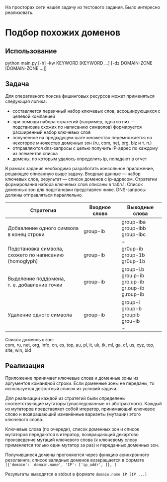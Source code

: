 На просторах сети нашёл задачу из тестового задания. Было интересно реализовать.



# Подбор похожих доменов
## Использование
python main.py [-h] -kw KEYWORD [KEYWORD ...] [-dz DOMAIN-ZONE [DOMAIN-ZONE ...]]

## Задача
Для оперативного поиска фишинговых ресурсов может применяться следующая
логика:
- составляется первичный набор ключевых слов, ассоциирующихся с целевой
компанией
- при помощи набора стратегий (например, одна из них — подстановка схожих
по написанию символов) формируется расширенный набор ключевых слов
- полученное на предыдущем шаге множество перемножается на некоторое
множество доменных зон (ru, com, net, org, biz и т. п.)
- отправляются dns-запросы с целью получить IP-адрес по каждому из
элементов списка
- домены, по которым удалось определить ip, попадают в отчет

В рамках задания необходимо разработать консольное приложение, решающее
описанную выше задачу. Входные данные — набор ключевых слов, результат —
список доменов с ip-адресом. Стратегии формирования набора ключевых слов
описаны в табл.1. Список доменных зон для подстановки представлен ниже.
DNS-запросы должны отправляться параллельно.

|                         Стратегия                            | Входное слово |                                Выходные слова                               |
| ------------------------------------------------------------ | ------------- | --------------------------------------------------------------------------- |
| Добавление одного символа <br />в конец строки               |   group-ib    | group-iba <br />group-ibb <br />group-ibc <br />...                         |
| Подстановка символа, <br />схожего по написанию (homoglyph)  |   group-ib    | gr0up-ib <br />group-1b <br />gr0up-1b                                      |
| Выделение поддомена, <br />т. е. добавление точки            |   group-ib    | group-i.b <br />grou.p-ib <br />gro.up-ib <br />gr.oup-ib <br />g.roup-ib   |
| Удаление одного символа                                      |   group-ib    | group-i <br />group-b <br />groupib <br />grou-ib <br />...                 |

Список доменных зон: <br />
com, ru, net, org, info, cn, es, top, au, pl, it, uk, tk, ml, ga, cf, us, xyz, top, site, win, bid


## Реализация
Приложение принимает ключевые слова и доменные зоны из аргументов командной строки. Если доменные зоны не переданы, то используется дефолтный список из условий задачи.

Для реализации каждой из стратегий были определены соответствующие мутаторы (унаследованные от абстрактного). 
Каждый из мутаторов представляет собой итератор, принимающий ключевое слово и возвращающий изменённые варианты (мутации) этого ключевого слова.

Ключевые слова (по очереди), список доменных зон и список мутаторов передаются в итератор, возвращающий декартово произведение мутаций ключевого слова (к ключевому слову применяется только один мутатор за раз) и переданных доменных зон.

Получившиеся домены прогоняются через функцию асинхронного резолвинга, список валидных доменов возвращается в формате  `[{'domain': 'domain.name', 'IP': ['ip_addr', ]}, ]`

Результаты выводятся в stdout в формате `domain.name IP [IP ...]`